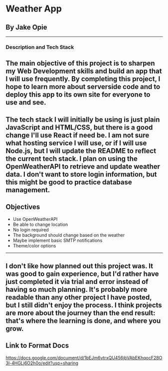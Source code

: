 # **Weather App**
## By Jake Opie
---
### Description and Tech Stack
The main objective of this project is to sharpen my Web Development skills and build an app that I will use frequently. By completing this project, I hope to learn more about serverside code and to deploy this app to its own site for everyone to use and see. 
---
The tech stack I will initially be using is just plain JavaScript and HTML/CSS, but there is a good change I'll use React if need be. I am not sure what hosting service I will use, or if I will use Node.js, but I will update the README to reflect the current tech stack. I plan on using the OpenWeatherAPI to retrieve and update weather data. I don't want to store login information, but this might be good to practice database management.
---
## Objectives
* Use OpenWeatherAPI
* Be able to change location
* No login required
* The background should change based on the weather
* Maybe implement basic SMTP notifications
* Theme/color options
---
I don't like how planned out this project was. It was good to gain experience, but I'd rather have just completed it via trial and error instead of having so much planning. It's probably more readable than any other project I have posted, but I still didn't enjoy the process. I think projects are more about the journey than the end result: that's where the learning is done, and where you grow.
---
## Link to Format Docs
https://docs.google.com/document/d/1bEJm6vtrxQU456jbVAbEKhqocF28O3l-4HGLj6O2h0o/edit?usp=sharing
